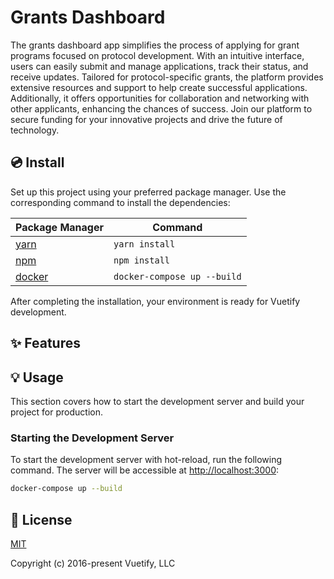 # Grants Dashboard

The grants dashboard app simplifies the process of applying for grant programs focused on protocol development. With an intuitive interface, users can easily submit and manage applications, track their status, and receive updates. Tailored for protocol-specific grants, the platform provides extensive resources and support to help create successful applications. Additionally, it offers opportunities for collaboration and networking with other applicants, enhancing the chances of success. Join our platform to secure funding for your innovative projects and drive the future of technology.

## 💿 Install
Set up this project using your preferred package manager. Use the corresponding command to install the dependencies:

| Package Manager                                           | Command        |
| --------------------------------------------------------- | -------------- |
| [yarn](https://yarnpkg.com/getting-started)               | `yarn install` |
| [npm](https://docs.npmjs.com/cli/v7/commands/npm-install) | `npm install`  |
| [docker](https://docs.docker.com/compose/)               | `docker-compose up --build` |

After completing the installation, your environment is ready for Vuetify development.

## ✨ Features


## 💡 Usage

This section covers how to start the development server and build your project for production.

### Starting the Development Server

To start the development server with hot-reload, run the following command. The server will be accessible at [http://localhost:3000](http://localhost:3000):

```bash
docker-compose up --build
```

## 📑 License

[MIT](http://opensource.org/licenses/MIT)

Copyright (c) 2016-present Vuetify, LLC
